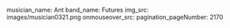 musician_name: Ant
band_name: Futures
img_src: images/musician0321.png
onmouseover_src: 
pagination_pageNumber: 2170